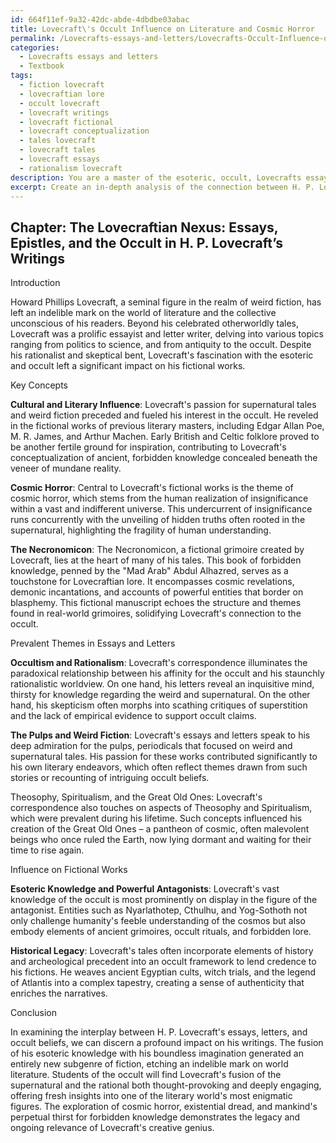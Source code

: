 ```yaml
---
id: 664f11ef-9a32-42dc-abde-4dbdbe03abac
title: Lovecraft\'s Occult Influence on Literature and Cosmic Horror
permalink: /Lovecrafts-essays-and-letters/Lovecrafts-Occult-Influence-on-Literature-and-Cosmic-Horror/
categories:
  - Lovecrafts essays and letters
  - Textbook
tags:
  - fiction lovecraft
  - lovecraftian lore
  - occult lovecraft
  - lovecraft writings
  - lovecraft fictional
  - lovecraft conceptualization
  - tales lovecraft
  - lovecraft tales
  - lovecraft essays
  - rationalism lovecraft
description: You are a master of the esoteric, occult, Lovecrafts essays and letters and education, you have written many textbooks on the subject in ways that provide students with rich and deep understanding of the subject. You are being asked to write textbook-like sections on a topic and you do it with full context, explainability, and reliability in accuracy to the true facts of the topic at hand, in a textbook style that a student would easily be able to learn from, in a rich, engaging, and contextual way. Always include relevant context (such as formulas and history), related concepts, and in a way that someone can gain deep insights from.
excerpt: Create an in-depth analysis of the connection between H. P. Lovecraft's essays and letters, his occult beliefs, and the role these played in his writings. Include key concepts, prevalent themes in the essays and letters, and their influence on his fictional works. Provide an engaging narrative that would be suitable for a section of a grimoire or treatise, and ensure that the content offers valuable insights and understanding for students of the occult.
---
```

## Chapter: The Lovecraftian Nexus: Essays, Epistles, and the Occult in H. P. Lovecraft’s Writings

Introduction

Howard Phillips Lovecraft, a seminal figure in the realm of weird fiction, has left an indelible mark on the world of literature and the collective unconscious of his readers. Beyond his celebrated otherworldly tales, Lovecraft was a prolific essayist and letter writer, delving into various topics ranging from politics to science, and from antiquity to the occult. Despite his rationalist and skeptical bent, Lovecraft's fascination with the esoteric and occult left a significant impact on his fictional works.

Key Concepts

**Cultural and Literary Influence**: Lovecraft's passion for supernatural tales and weird fiction preceded and fueled his interest in the occult. He reveled in the fictional works of previous literary masters, including Edgar Allan Poe, M. R. James, and Arthur Machen. Early British and Celtic folklore proved to be another fertile ground for inspiration, contributing to Lovecraft's conceptualization of ancient, forbidden knowledge concealed beneath the veneer of mundane reality.

**Cosmic Horror**: Central to Lovecraft's fictional works is the theme of cosmic horror, which stems from the human realization of insignificance within a vast and indifferent universe. This undercurrent of insignificance runs concurrently with the unveiling of hidden truths often rooted in the supernatural, highlighting the fragility of human understanding.

**The Necronomicon**: The Necronomicon, a fictional grimoire created by Lovecraft, lies at the heart of many of his tales. This book of forbidden knowledge, penned by the "Mad Arab" Abdul Alhazred, serves as a touchstone for Lovecraftian lore. It encompasses cosmic revelations, demonic incantations, and accounts of powerful entities that border on blasphemy. This fictional manuscript echoes the structure and themes found in real-world grimoires, solidifying Lovecraft's connection to the occult.

Prevalent Themes in Essays and Letters

**Occultism and Rationalism**: Lovecraft's correspondence illuminates the paradoxical relationship between his affinity for the occult and his staunchly rationalistic worldview. On one hand, his letters reveal an inquisitive mind, thirsty for knowledge regarding the weird and supernatural. On the other hand, his skepticism often morphs into scathing critiques of superstition and the lack of empirical evidence to support occult claims.

**The Pulps and Weird Fiction**: Lovecraft's essays and letters speak to his deep admiration for the pulps, periodicals that focused on weird and supernatural tales. His passion for these works contributed significantly to his own literary endeavors, which often reflect themes drawn from such stories or recounting of intriguing occult beliefs.

Theosophy, Spiritualism, and the Great Old Ones: Lovecraft's correspondence also touches on aspects of Theosophy and Spiritualism, which were prevalent during his lifetime. Such concepts influenced his creation of the Great Old Ones – a pantheon of cosmic, often malevolent beings who once ruled the Earth, now lying dormant and waiting for their time to rise again.

Influence on Fictional Works

**Esoteric Knowledge and Powerful Antagonists**: Lovecraft's vast knowledge of the occult is most prominently on display in the figure of the antagonist. Entities such as Nyarlathotep, Cthulhu, and Yog-Sothoth not only challenge humanity's feeble understanding of the cosmos but also embody elements of ancient grimoires, occult rituals, and forbidden lore.

**Historical Legacy**: Lovecraft's tales often incorporate elements of history and archeological precedent into an occult framework to lend credence to his fictions. He weaves ancient Egyptian cults, witch trials, and the legend of Atlantis into a complex tapestry, creating a sense of authenticity that enriches the narratives.

Conclusion

In examining the interplay between H. P. Lovecraft's essays, letters, and occult beliefs, we can discern a profound impact on his writings. The fusion of his esoteric knowledge with his boundless imagination generated an entirely new subgenre of fiction, etching an indelible mark on world literature. Students of the occult will find Lovecraft's fusion of the supernatural and the rational both thought-provoking and deeply engaging, offering fresh insights into one of the literary world's most enigmatic figures. The exploration of cosmic horror, existential dread, and mankind's perpetual thirst for forbidden knowledge demonstrates the legacy and ongoing relevance of Lovecraft's creative genius.
